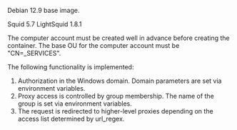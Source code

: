Debian 12.9 base image.

Squid 5.7
LightSquid 1.8.1

The computer account must be created well in advance before creating the container.
The base OU for the computer account must be "CN=_SERVICES".

The following functionality is implemented:
1. Authorization in the Windows domain. Domain parameters are set via environment variables.
2. Proxy access is controlled by group membership. The name of the group is set via environment variables.
3. The request is redirected to higher-level proxies depending on the access list determined by url_regex.
